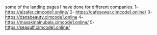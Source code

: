 some of the landing pages I have done for different companies. 
1- https://alzafer.cimcode1.online/
2- https://cafesewar.cimcode1.online/
3- https://danabeauty.cimcode1.online
4- https://masakinalnubala.cimcode1.online/
5- https://seagulf.cimcode1.online/
